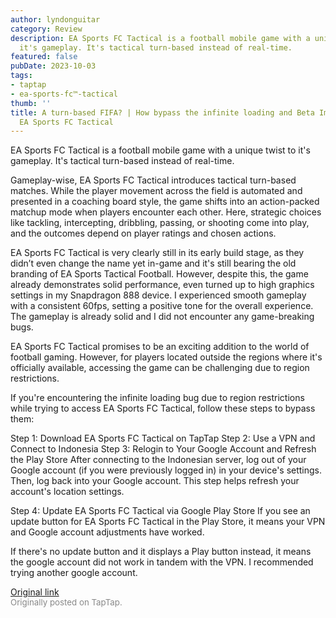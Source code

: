 ```yaml
---
author: lyndonguitar
category: Review
description: EA Sports FC Tactical is a football mobile game with a unique twist to
  it's gameplay. It's tactical turn-based instead of real-time.
featured: false
pubDate: 2023-10-03
tags:
- taptap
- ea-sports-fc™-tactical
thumb: ''
title: A turn-based FIFA? | How bypass the infinite loading and Beta Impressions -
  EA Sports FC Tactical
---
```


EA Sports FC Tactical is a football mobile game with a unique twist to it's gameplay. It's tactical turn-based instead of real-time.

Gameplay-wise, EA Sports FC Tactical introduces tactical turn-based matches. While the player movement across the field is automated and presented in a coaching board style, the game shifts into an action-packed matchup mode when players encounter each other. Here, strategic choices like tackling, intercepting, dribbling, passing, or shooting come into play, and the outcomes depend on player ratings and chosen actions.

EA Sports FC Tactical is very clearly still in its early build stage, as they didn’t even change the name yet in-game and it's still bearing the old branding of EA Sports Tactical Football. However, despite this, the game already demonstrates solid performance, even turned up to high graphics settings in my Snapdragon 888 device. I experienced smooth gameplay with a consistent 60fps, setting a positive tone for the overall experience. The gameplay is already solid and I did not encounter any game-breaking bugs.

EA Sports FC Tactical promises to be an exciting addition to the world of football gaming. However, for players located outside the regions where it's officially available, accessing the game can be challenging due to region restrictions.

If you're encountering the infinite loading bug due to region restrictions while trying to access EA Sports FC Tactical, follow these steps to bypass them:

Step 1: Download EA Sports FC Tactical on TapTap
Step 2: Use a VPN and Connect to Indonesia
Step 3: Relogin to Your Google Account and Refresh the Play Store
After connecting to the Indonesian server, log out of your Google account (if you were previously logged in) in your device's settings.
Then, log back into your Google account. This step helps refresh your account's location settings.

Step 4: Update EA Sports FC Tactical via Google Play Store
If you see an update button for EA Sports FC Tactical in the Play Store, it means your VPN and Google account adjustments have worked.

If there's no update button and it displays a Play button instead, it means the google account did not work in tandem with the VPN. I recommended trying another google account.

[Original link](https://www.taptap.io/post/6385410)<br><span style="font-size: 0.95em; color: #888;">Originally posted on TapTap.</span>